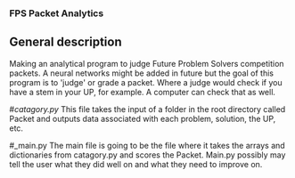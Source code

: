 ### FPS Packet Analytics

## General description

Making an analytical program to judge Future Problem Solvers competition packets. A neural networks might be added in future but the goal of this program is to 'judge' or grade a packet.
  Where a judge would check if you have a stem in your UP, for example. A computer can check that as well.

#_catagory.py_
  This file takes the input of a folder in the root directory called Packet and outputs data associated with each problem, solution, the UP, etc.

#_main.py
  The main file is going to be the file where it takes the arrays and dictionaries from catagory.py and scores the Packet. Main.py possibly may tell the user what they did well on and what they need to improve on.
